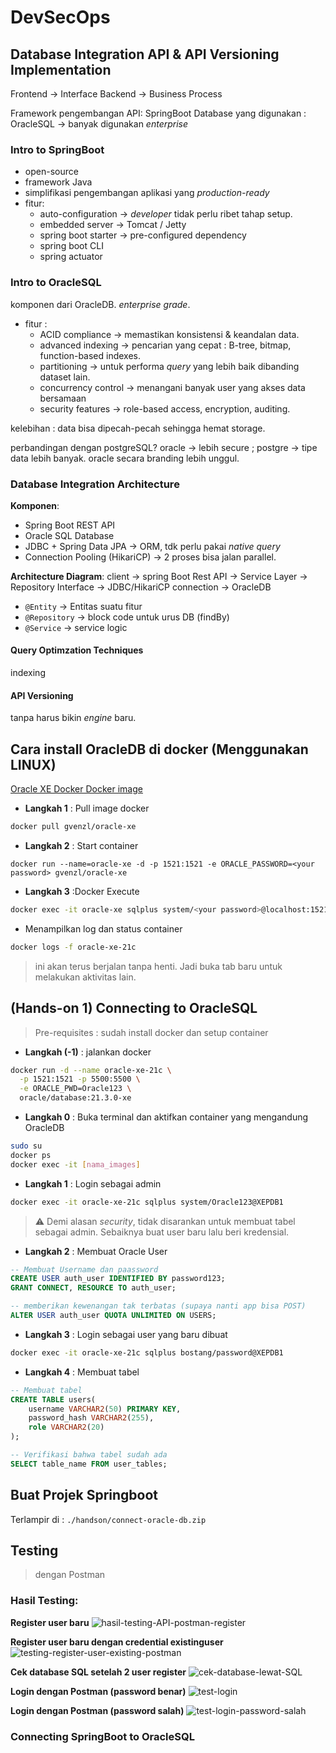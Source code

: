 # DevSecOps
## Database Integration API & API Versioning Implementation

Frontend →  Interface
Backend  →  Business Process

Framework pengembangan API: SpringBoot
Database yang digunakan : OracleSQL → banyak digunakan _enterprise_

### Intro to SpringBoot
- open-source
- framework Java
- simplifikasi pengembangan aplikasi yang _production-ready_
- fitur:
    - auto-configuration → _developer_ tidak perlu ribet tahap setup.
    - embedded server → Tomcat / Jetty
    - spring boot starter → pre-configured dependency
    - spring boot CLI
    - spring actuator

### Intro to OracleSQL
komponen dari OracleDB. _enterprise grade_.
- fitur :
    - ACID compliance → memastikan konsistensi & keandalan data.
    - advanced indexing → pencarian yang cepat : B-tree, bitmap, function-based indexes.
    - partitioning → untuk performa _query_ yang lebih baik dibanding dataset lain.
    - concurrency control → menangani banyak user yang akses data bersamaan
    - security features → role-based access, encryption, auditing.

kelebihan : data bisa dipecah-pecah sehingga hemat storage.

perbandingan dengan postgreSQL?
oracle → lebih secure ; postgre → tipe data lebih banyak.
oracle secara branding lebih unggul.

### Database Integration Architecture
**Komponen**:
- Spring Boot REST API
- Oracle SQL Database
- JDBC + Spring Data JPA → ORM, tdk perlu pakai _native query_
- Connection Pooling (HikariCP) → 2 proses bisa jalan parallel.

**Architecture Diagram**:
client → spring Boot Rest API → Service Layer → Repository Interface → JDBC/HikariCP connection → OracleDB


- `@Entity` → Entitas suatu fitur
- `@Repository` → block code untuk urus DB (findBy)
- `@Service` → service logic

#### Query Optimzation Techniques
indexing

#### API Versioning
tanpa harus bikin _engine_ baru.


## Cara install OracleDB di docker (Menggunakan LINUX)

<!-- Cara ini sesat -> image hilang setelah restart -->
<!-- 
- **Langkah 0** : download rpm script 
di [Website resmi Oracle Database XE](https://www.oracle.com/database/technologies/xe-downloads.html)

- **Langkah 1** : clone OracleDB docker image script
```bash
git clone https://github.com/oracle/docker-images.git
cd docker-images/OracleDatabase/SingleInstance/dockerfiles
```

- **Langkah 2** : salin rpm script ke folder sesuai
```bash
cp ~/Downloads/oracle-database-xe-21c-1.0-1.ol8.x86_64.rpm ./21.3.0/
```

- **Langkah 3** : Build docker image
```bash
./buildDockerImage.sh -x -v 21.3.0
```
-->

[Oracle XE Docker Docker image](https://hub.docker.com/r/gvenzl/oracle-xe)

- **Langkah 1** : Pull image docker
```bash
docker pull gvenzl/oracle-xe
```

- **Langkah 2** : Start container
```
docker run --name=oracle-xe -d -p 1521:1521 -e ORACLE_PASSWORD=<your password> gvenzl/oracle-xe
```

- **Langkah 3** :Docker Execute
```bash
docker exec -it oracle-xe sqlplus system/<your password>@localhost:1521/XEPDB1
```

- Menampilkan log dan status container
```bash
docker logs -f oracle-xe-21c
```
> ini akan terus berjalan tanpa henti. Jadi buka tab baru untuk melakukan aktivitas lain.

## (Hands-on 1) Connecting to OracleSQL

> Pre-requisites : sudah install docker dan setup container

- **Langkah (-1)** : jalankan docker 
```bash
docker run -d --name oracle-xe-21c \
  -p 1521:1521 -p 5500:5500 \
  -e ORACLE_PWD=Oracle123 \
  oracle/database:21.3.0-xe
```

- **Langkah 0** : Buka terminal dan aktifkan container yang mengandung OracleDB
```bash
sudo su
docker ps
docker exec -it [nama_images]
```


- **Langkah 1** : Login sebagai admin
```bash
docker exec -it oracle-xe-21c sqlplus system/Oracle123@XEPDB1
```

> ⚠️ Demi alasan _security_, tidak disarankan untuk membuat tabel sebagai admin. Sebaiknya buat user baru lalu beri kredensial.

- **Langkah 2** : Membuat Oracle User 
```sql
-- Membuat Username dan paassword
CREATE USER auth_user IDENTIFIED BY password123;
GRANT CONNECT, RESOURCE TO auth_user;

-- memberikan kewenangan tak terbatas (supaya nanti app bisa POST)
ALTER USER auth_user QUOTA UNLIMITED ON USERS;
```

- **Langkah 3** : Login sebagai user yang baru dibuat 
```bash
docker exec -it oracle-xe-21c sqlplus bostang/password@XEPDB1
```

- **Langkah 4** : Membuat tabel
```sql
-- Membuat tabel
CREATE TABLE users(
    username VARCHAR2(50) PRIMARY KEY,
    password_hash VARCHAR2(255),
    role VARCHAR2(20)
);

-- Verifikasi bahwa tabel sudah ada
SELECT table_name FROM user_tables;
```

## Buat Projek Springboot

Terlampir di : `./handson/connect-oracle-db.zip`

## Testing

> dengan Postman
 
### Hasil Testing:
**Register user baru**
![hasil-testing-API-postman-register](./img/hasil-testing-API-postman-register.png)

**Register user baru dengan credential existinguser**
![testing-register-user-existing-postman](./img/testing-register-user-existing-postman.png)

**Cek database SQL setelah 2 user register**
![cek-database-lewat-SQL](./img/cek-database-lewat-SQL.png)

**Login dengan Postman (password benar)**
![test-login](./img/test-login.png)

**Login dengan Postman (password salah)**
![test-login-password-salah](./img/test-login-password-salah.png)

### Connecting SpringBoot to OracleSQL